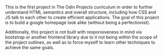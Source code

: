 This is the first project in The Odin Projects curriculum in order to further understand HTML semantics and overall structure, including how CSS and JS talk to each other to create efficient applications.  The goal of this project is to build a google homepage look alike (without being a perfectionist).

Additionally, this project is not built with responsiveness in mind via bootstrap or another frontend library due to it not being within the scope of the project outlines, as well as to force myself to learn other techniques to achieve the same goals.